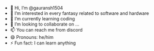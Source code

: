 - 👋 Hi, I’m @gauransh1504
- 👀 I’m interested in every fantasy related to software and hardware
- 🌱 I’m currently learning coding
- 💞️ I’m looking to collaborate on ...
- 📫 You can reach me from discord
- 😄 Pronouns: he/him
- ⚡ Fun fact: I can learn anything 

<!---
gauransh1504/gauransh1504 is a ✨ special ✨ repository because its `README.md` (this file) appears on your GitHub profile.
You can click the Preview link to take a look at your changes.
--->
